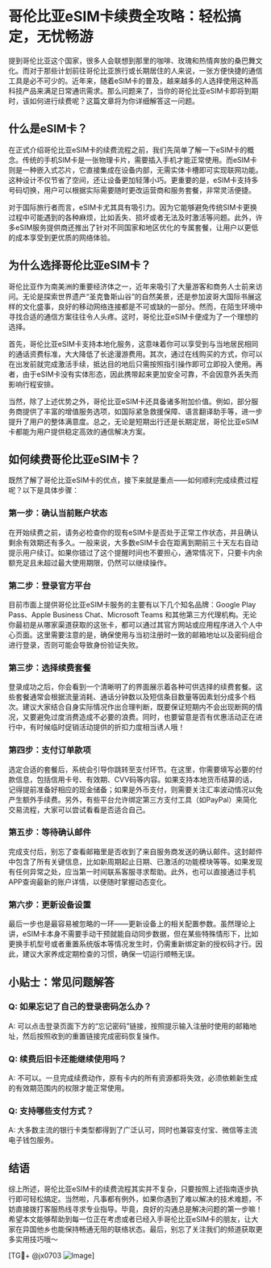 # 哥伦比亚eSIM卡续费全攻略：轻松搞定，无忧畅游

提到哥伦比亚这个国家，很多人会联想到那里的咖啡、玫瑰和热情奔放的桑巴舞文化。而对于那些计划前往哥伦比亚旅行或长期居住的人来说，一张方便快捷的通信工具是必不可少的。近年来，随着eSIM卡的普及，越来越多的人选择使用这种高科技产品来满足日常通讯需求。那么问题来了，当你的哥伦比亚eSIM卡即将到期时，该如何进行续费呢？这篇文章将为你详细解答这一问题。

## 什么是eSIM卡？

在正式介绍哥伦比亚eSIM卡的续费流程之前，我们先简单了解一下eSIM卡的概念。传统的手机SIM卡是一张物理卡片，需要插入手机才能正常使用。而eSIM卡则是一种嵌入式芯片，它直接集成在设备内部，无需实体卡槽即可实现联网功能。这种设计不仅节省了空间，还让设备更加轻薄小巧。更重要的是，eSIM卡支持多号码切换，用户可以根据实际需要随时更改运营商和服务套餐，非常灵活便捷。

对于国际旅行者而言，eSIM卡尤其具有吸引力。因为它能够避免传统SIM卡更换过程中可能遇到的各种麻烦，比如丢失、损坏或者无法及时激活等问题。此外，许多eSIM服务提供商还推出了针对不同国家和地区优化的专属套餐，让用户以更低的成本享受到更优质的网络体验。

## 为什么选择哥伦比亚eSIM卡？

哥伦比亚作为南美洲的重要经济体之一，近年来吸引了大量游客和商务人士前来访问。无论是探索世界遗产“圣克鲁斯山谷”的自然美景，还是参加波哥大国际书展这样的文化盛事，良好的移动网络连接都是不可或缺的一部分。然而，在陌生环境中寻找合适的通信方案往往令人头疼。这时，哥伦比亚eSIM卡便成为了一个理想的选择。

首先，哥伦比亚eSIM卡支持本地化服务，这意味着你可以享受到与当地居民相同的通话资费标准，大大降低了长途漫游费用。其次，通过在线购买的方式，你可以在出发前就完成激活手续，抵达目的地后只需按照指引操作即可立即投入使用。再者，由于eSIM卡没有实体形态，因此携带起来更加安全可靠，不会因意外丢失而影响行程安排。

当然，除了上述优势之外，哥伦比亚eSIM卡还具备诸多附加价值。例如，部分服务商提供了丰富的增值服务选项，如国际紧急救援保障、语言翻译助手等，进一步提升了用户的整体满意度。总之，无论是短期出行还是长期定居，哥伦比亚eSIM卡都能为用户提供稳定高效的通信解决方案。

## 如何续费哥伦比亚eSIM卡？

既然了解了哥伦比亚eSIM卡的优点，接下来就是重点——如何顺利完成续费过程呢？以下是具体步骤：

### 第一步：确认当前账户状态
在开始续费之前，请务必检查你的现有eSIM卡是否处于正常工作状态，并且确认剩余有效期还有多久。一般来说，大多数eSIM卡会在距离到期前三十天左右自动提示用户续订。如果你错过了这个提醒时间也不要担心，通常情况下，只要卡内余额充足且未超过最大使用期限，仍然可以继续操作。

### 第二步：登录官方平台
目前市面上提供哥伦比亚eSIM卡服务的主要有以下几个知名品牌：Google Play Pass、Apple Business Chat、Microsoft Teams 和其他第三方代理机构。无论你最初是从哪家渠道获取的这张卡，都可以通过其官方网站或应用程序进入个人中心页面。这里需要注意的是，确保使用与当初注册时一致的邮箱地址以及密码组合进行登录，否则可能会导致身份验证失败。

### 第三步：选择续费套餐
登录成功之后，你会看到一个清晰明了的界面展示着各种可供选择的续费套餐。这些套餐通常会根据流量消耗、通话分钟数以及短信条目数量等因素划分成多个档次。建议大家结合自身实际情况作出合理判断，既要保证短期内不会出现断网的情况，又要避免过度消费造成不必要的浪费。同时，也要留意是否有优惠活动正在进行中，有时候临时促销活动提供的折扣力度相当诱人哦！

### 第四步：支付订单款项
选定合适的套餐后，系统会引导你跳转至支付环节。在这里，你需要填写必要的付款信息，包括信用卡号、有效期、CVV码等内容。如果支持本地货币结算的话，记得提前准备好相应的现金储备；如果是外币支付，则需要关注汇率波动情况以免产生额外手续费。另外，有些平台允许绑定第三方支付工具（如PayPal）来简化交易流程，大家可以尝试看看是否适合自己。

### 第五步：等待确认邮件
完成支付后，别忘了查看邮箱里是否收到了来自服务商发送的确认邮件。这封邮件中包含了所有关键信息，比如新周期起止日期、已激活的功能模块等等。如果发现有任何异常之处，应当第一时间联系客服寻求帮助。此外，也可以直接通过手机APP查询最新的账户详情，以便随时掌握动态变化。

### 第六步：更新设备设置
最后一步也是最容易被忽略的一环——更新设备上的相关配置参数。虽然理论上讲，eSIM卡本身不需要手动干预就能自动同步数据，但在某些特殊情形下，比如更换手机型号或者重置系统版本等情况发生时，仍需重新绑定新的授权码才行。因此，建议大家养成定期检查的习惯，确保一切运行顺畅无误。

## 小贴士：常见问题解答

### Q: 如果忘记了自己的登录密码怎么办？
A: 可以点击登录页面下方的“忘记密码”链接，按照提示输入注册时使用的邮箱地址，然后按照收到的重置链接完成密码恢复操作。

### Q: 续费后旧卡还能继续使用吗？
A: 不可以。一旦完成续费动作，原有卡内的所有资源都将失效，必须依赖新生成的有效期范围内的权限才能正常使用。

### Q: 支持哪些支付方式？
A: 大多数主流的银行卡类型都得到了广泛认可，同时也兼容支付宝、微信等主流电子钱包服务。

## 结语

综上所述，哥伦比亚eSIM卡的续费流程其实并不复杂，只要按照上述指南逐步执行即可轻松搞定。当然啦，凡事都有例外，如果你遇到了难以解决的技术难题，不妨直接拨打客服热线寻求专业指导。毕竟，良好的沟通总是解决问题的第一步嘛！希望本文能够帮助到每一位正在考虑或者已经入手哥伦比亚eSIM卡的朋友，让大家在异国他乡也能保持畅通无阻的联络状态。最后，别忘了关注我们的频道获取更多实用技巧哦～ 

[TG💪+ @jx0703 ![Image](https://github.com/user-attachments/assets/dbca1d08-cadb-493c-b0ec-ad6f7a83f270)]